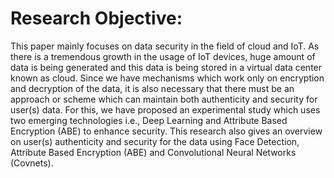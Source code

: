 # Research Objective:
This paper mainly focuses on data security in the field of cloud and IoT. As
there is a tremendous growth in the usage of IoT devices, huge amount of data is being generated and this data is being stored in a virtual data center known as cloud. Since we have mechanisms which work only on encryption and decryption of the data, it is also necessary that there must be an approach or scheme which can maintain both authenticity and security for user(s) data. For this, we have proposed an experimental study which uses two emerging technologies i.e., Deep Learning and Attribute Based Encryption (ABE) to enhance security. This research also gives an overview on user(s) authenticity and security for the data using Face Detection, Attribute Based Encryption (ABE) and Convolutional Neural Networks (Covnets).
